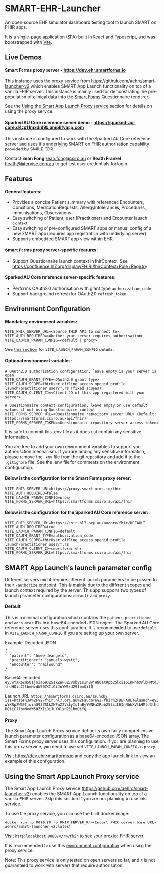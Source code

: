 # SMART-EHR-Launcher

An open-source EHR simulator dashboard testing tool to launch SMART on FHIR apps.

It is a single-page application (SPA) built in React and Typescript, and was bootstrapped with [Vite](https://vitejs.dev/).

## Live Demos
#### Smart Forms proxy server - https://dev.ehr.smartforms.io

This instance uses the proxy service from https://github.com/aehrc/smart-launcher-v2 which enables SMART App Launch functionality on top of a vanilla FHIR server.
This instance is mainly used for demonstrating the pre-population of clinical data into the [Smart Forms](https://github.com/aehrc/smart-forms) Questionnaire renderer.

See the [Using the Smart App Launch Proxy service](#using-the-smart-app-launch-proxy-service) section for details on using the proxy service.

#### Sparked AU Core reference server demo - https://sparked-au-core.d4zp11mxdi99k.amplifyapp.com

This instance is configured to work with the Sparked AU Core reference server and uses it's underlying SMART on FHIR authorisation capability provided by SMILE CDR.

Contact **Sean Fong** sean.fong@csiro.au or **Heath Frankel** <heath@intervise.com.au> to get test user credentials for login.


## Features

#### General features:
- Provides a concise Patient summary with referenced Encounters, Conditions, MedicationRequests, AllergyIntolerances, Procedures, Immunisations, Observations
- Easy switching of Patient, user (Practitioner) and Encounter launch context
- Easy switching of pre-configured SMART apps or manual config of a new SMART app (requires app registration with underlying server)
- Supports embedded SMART app view within EHR

#### Smart Forms proxy server-specific features:
- Support Questionnaire launch context in fhirContext. See https://confluence.hl7.org/display/FHIRI/fhirContext+Role+Registry

#### Sparked AU Core reference server-specific features:
- Performs OAuth2.0 authorisation with grant type `authorization_code`
- Support background refresh for OAuth2.0 `refresh_token`

## Environment Configuration
#### Mandatory environment variables:
```
VITE_FHIR_SERVER_URL=<Source FHIR API to connect to>
VITE_AUTH_REQUIRED=<Whether your server requires authorisation>
VITE_LAUNCH_PARAM_CONFIG=<default | proxy>
```
See [this section](#smart-app-launchs-launch-parameter-config) for `VITE_LAUNCH_PARAM_CONFIG` details.

#### Optional environment variables:
```
# OAuth2.0 authorisation configuration, leave empty is your server is open
VITE_OAUTH_GRANT_TYPE=<OAuth2.0 grant type>
VITE_OAUTH_SCOPE=fhirUser offline_access openid profile launch/practitioner user/*.rs (fixed scopes)
VITE_OAUTH_CLIENT_ID=<Client ID of this app registered with your server>

# Questionnaire context configuration, leave empty or use default values if not using Questionnaire context
VITE_FORMS_SERVER_URL=<Questionnaire repository server URL> (Default: https://smartforms.csiro.au/api/fhir)
VITE_FORMS_SERVER_TOKEN=<Questionnaire repository server access token>
```

It is safe to commit this .env file as it does not contain any sensitive information.

You are free to add your own environment variables to support your authorisation mechanism. If you are adding any sensitive information, please remove the `.env` file from the git repository and add it to the `.gitignore` file.
See the .env file for comments on the environment configuration.

#### Below is the configuration for the Smart Forms proxy server:
```
VITE_FHIR_SERVER_URL=https://proxy.smartforms.io/fhir
VITE_AUTH_REQUIRED=false
VITE_LAUNCH_PARAM_CONFIG=proxy
VITE_FORMS_SERVER_URL=https://smartforms.csiro.au/api/fhir
```

#### Below is the configuration for the Sparked AU Core reference server:
```
VITE_FHIR_SERVER_URL=https://fhir.hl7.org.au/aucore/fhir/DEFAULT
VITE_AUTH_REQUIRED=true
VITE_LAUNCH_PARAM_CONFIG=default
VITE_OAUTH_GRANT_TYPE=authorization_code
VITE_OAUTH_SCOPE=fhirUser offline_access openid profile launch/practitioner user/*.rs
VITE_OAUTH_CLIENT_ID=smartforms-ehr
VITE_FORMS_SERVER_URL=https://smartforms.csiro.au/api/fhir
```


## SMART App Launch's launch parameter config
Different servers might require different launch parameters to be passed to their `/authorize` endpoint. This is mainly due to the different scopes and launch context required by the server.
This app supports two types of launch parameter configurations: `default` and `proxy`. 

#### Default
This is a minimal configuration which contains the `patient`, `practitioner` and `encounter` IDs in a base64-encoded JSON object.
The Sparked AU Core reference server uses this configuration. It is recommended to use `default` in `VITE_LAUNCH_PARAM_CONFIG` if you are setting up your own server.

Example:
Decoded JSON
```
{
  "patient": "howe-deangelo",
  "practitioner": "samuels-wyatt",
  "encounter": "nailwound"
}
```

Base64-encoded
```eyJwYXRpZW50IjoiaG93ZS1kZWFuZ2VsbyIsInByYWN0aXRpb25lciI6InNhbXVlbHMtd3lhdHQiLCJlbmNvdW50ZXIiOiJuYWlsd291bmQifQ```

Launch URL
```https://smartforms.csiro.au/launch?iss=https%3A%2F%2Ffhir.hl7.org.au%2Faucore%2Ffhir%2FDEFAULT&launch=eyJwYXRpZW50IjoiaG93ZS1kZWFuZ2VsbyIsInByYWN0aXRpb25lciI6InNhbXVlbHMtd3lhdHQiLCJlbmNvdW50ZXIiOiJuYWlsd291bmQifQ```

#### Proxy
The Smart App Launch Proxy service define its own fairly comprehensive launch parameter configuration as a base64-encoded JSON array.
The Smart Forms proxy server uses this configuration. If you are planning to use this proxy service, you need to use set `VITE_LAUNCH_PARAM_CONFIG` as `proxy`.

Visit https://dev.ehr.smartforms.io and copy the app launch link to view an example of this configuration.


## Using the Smart App Launch Proxy service

The Smart App Launch Proxy service (https://github.com/aehrc/smart-launcher-v2) enables the SMART App Launch functionality on top of a vanilla FHIR server.
Skip this section if you are not planning to use this service.

To use the proxy service, you can use the built docker image:
```
docker run -p 8080:80 -e FHIR_SERVER_R4=<Insert FHIR server base URL> aehrc/smart-launcher-v2:latest
```
Visit `http:localhost:8080/v/r4/fhir` to see your proxied FHIR server.

It is recommended to use this [environment configuration](#below-is-the-configuration-for-the-smart-forms-proxy-server) when using the proxy service.

Note: This proxy service is only tested on open servers so far, and it is not guaranteed to work with servers that require authorisation.

